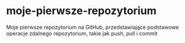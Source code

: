 # moje-pierwsze-repozytorium
Moje pierwsze repozytorium na GitHub, przedstawiające podstawowe operacje zdalnego repozytorium, takie jak push, pull i commit
